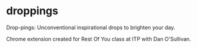 droppings
=========

Drop-pings: Unconventional inspirational drops to brighten your day.

Chrome extension created for Rest Of You class at ITP with Dan O'Sullivan.
